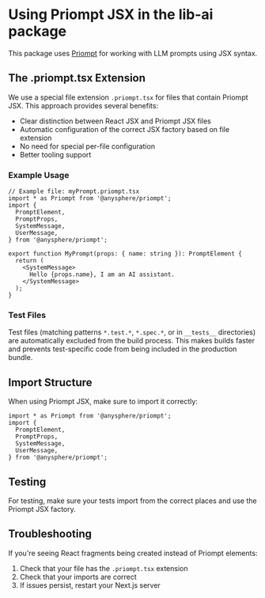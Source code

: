 # Using Priompt JSX in the lib-ai package

This package uses [Priompt](https://github.com/anysphere/priompt) for working with LLM prompts using JSX syntax.

## The .priompt.tsx Extension

We use a special file extension `.priompt.tsx` for files that contain Priompt JSX. This approach provides several benefits:

- Clear distinction between React JSX and Priompt JSX files
- Automatic configuration of the correct JSX factory based on file extension
- No need for special per-file configuration
- Better tooling support

### Example Usage

```tsx
// Example file: myPrompt.priompt.tsx
import * as Priompt from '@anysphere/priompt';
import {
  PromptElement,
  PromptProps,
  SystemMessage,
  UserMessage,
} from '@anysphere/priompt';

export function MyPrompt(props: { name: string }): PromptElement {
  return (
    <SystemMessage>
      Hello {props.name}, I am an AI assistant.
    </SystemMessage>
  );
}
```

### Test Files

Test files (matching patterns `*.test.*`, `*.spec.*`, or in `__tests__` directories) are automatically excluded from the build process. This makes builds faster and prevents test-specific code from being included in the production bundle.

## Import Structure

When using Priompt JSX, make sure to import it correctly:

```tsx
import * as Priompt from '@anysphere/priompt';
import {
  PromptElement,
  PromptProps,
  SystemMessage,
  UserMessage,
} from '@anysphere/priompt';
```

## Testing

For testing, make sure your tests import from the correct places and use the Priompt JSX factory.

## Troubleshooting

If you're seeing React fragments being created instead of Priompt elements:

1. Check that your file has the `.priompt.tsx` extension
2. Check that your imports are correct
3. If issues persist, restart your Next.js server 